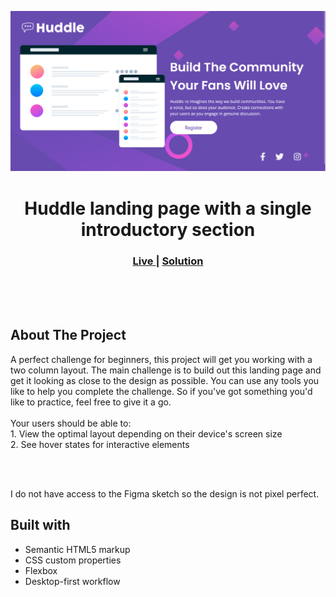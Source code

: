 <img src="https://github.com/shawky55/Fronted-Mentor-component/blob/master/Huddle%20landing%20page%20with%20a%20single%20introductory%20section/screenshot/Screen%20Shot%202022-04-18%20at%2001.23.50.png"></img>


<h1 align="center">Huddle landing page with a single introductory section</h1>

<div align="center">
  <h3>
    <a href="https://sh55-huddle-landing-page.netlify.app/" color="white">
      Live
    </a>
  <span> | </span> 
     <a href="https://github.com/shawky55/Fronted-Mentor-component/tree/master/Huddle%20landing%20page%20with%20a%20single%20introductory%20section">
      Solution
    </a> 
  </h3>
</div>
<br>
<br>
<br>

## About The Project

<p>A perfect challenge for beginners, this project will get you working with a two column layout.
The main challenge is to build out this landing page and get it looking as close to the design as possible.
You can use any tools you like to help you complete the challenge. So if you've got something you'd like to practice, feel free to give it a go.
<br><br>Your users should be able to:
<br>1. View the optimal layout depending on their device's screen size
<br>2. See hover states for interactive elements</p>
<br>
<br> <p>I do not have access to the Figma sketch so the design is not pixel perfect.</p>




## Built with 

- Semantic HTML5 markup
- CSS custom properties
- Flexbox
- Desktop-first workflow
